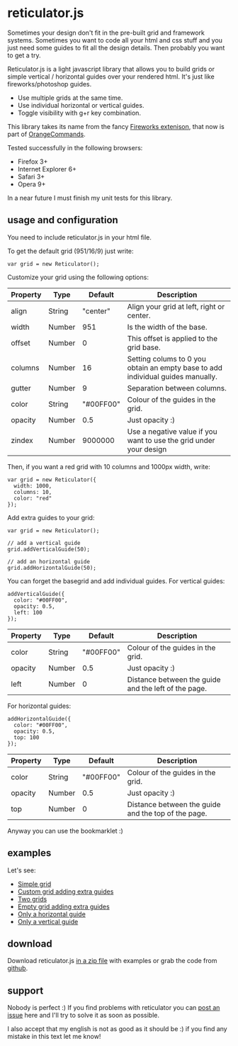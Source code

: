 # reticulator.js

Sometimes your design don't fit in the pre-built grid and framework systems. Sometimes you want to code all your html and css stuff and you just need some guides to fit all the design details. Then probably you want to get a try.

Reticulator.js is a light javascript library that allows you to build grids or simple vertical / horizontal guides over your rendered html. It's just like fireworks/photoshop guides.
 
 - Use multiple grids at the same time.
 - Use individual horizontal or vertical guides.
 - Toggle visibility with g+r key combination.
  
This library takes its name from the fancy <a href="http://sofanaranja.com/reticulator/">Fireworks extenison</a>, that now is part of <a href="http://bomberstudios.com/orangecommands">OrangeCommands</a>. 

Tested successfully in the following browsers:

  - Firefox 3+
  - Internet Explorer 6+
  - Safari 3+
  - Opera 9+
  
In a near future I must finish my unit tests for this library.



  
## usage and configuration

You need to include reticulator.js in your html file.

To get the default grid (951/16/9) just write:
 
    var grid = new Reticulator();


Customize your grid using the following options:


<table border="0" cellspacing="0" cellpadding="0">
  <thead>
    <tr>
      <th>Property</th>
      <th>Type</th>
      <th>Default</th>
      <th>Description</th>
    </tr>
  </thead>
  <tbody>
    <tr>
      <td>align</td>
      <td><span>String</span></td>
      <td>"center"</td>
      <td>Align your grid at left, right or center.</td>
    </tr>
    <tr>
      <td>width</td>
      <td><span>Number</span></td>
      <td>951</td>
      <td>Is the width of the base.</td>
    </tr>
    <tr>
      <td>offset</td>
      <td><span>Number</span></td>
      <td>0</td>
      <td>This offset is applied to the grid base.</td>
    </tr>
    <tr>
      <td>columns</td>
      <td><span>Number</span></td>
      <td>16</td>
      <td>Setting colums to 0 you obtain an empty base to add individual guides manually.</td>
    </tr>
    <tr>
      <td>gutter</td>
      <td><span>Number</span></td>
      <td>9</td>
      <td>Separation between columns.</td>
    </tr>
    <tr>
      <td>color</td>
      <td><span>String</span></td>
      <td>"#00FF00"</td>
      <td>Colour of the guides in the grid.</td>
    </tr>
    <tr>
      <td>opacity</td>
      <td><span>Number</span></td>
      <td>0.5</td>
      <td>Just opacity :)</td>
    </tr>
    <tr>
      <td>zindex</td>
      <td><span>Number</span></td>
      <td>9000000</td>
      <td>Use a negative value if you want to use the grid under your design</td>
    </tr>
  </tbody>
</table>


Then, if you want a red grid with 10 columns and 1000px width, write:


    var grid = new Reticulator({
      width: 1000,
      columns: 10,
      color: "red"
    });


Add extra guides to your grid:

    var grid = new Reticulator();
  
    // add a vertical guide
    grid.addVerticalGuide(50);
  
    // add an horizontal guide
    grid.addHorizontalGuide(50);

You can forget the basegrid and add individual guides. For vertical guides:

    addVerticalGuide({
      color: "#00FF00",
      opacity: 0.5,
      left: 100
    });


<table border="0" cellspacing="0" cellpadding="0">
  <thead>
    <tr>
      <th>Property</th>
      <th>Type</th>
      <th>Default</th>
      <th>Description</th>
    </tr>
  </thead>
  <tbody>
    <tr>
      <td>color</td>
      <td><span>String</span></td>
      <td>"#00FF00"</td>
      <td>Colour of the guides in the grid.</td>
    </tr>
    <tr>
      <td>opacity</td>
      <td><span>Number</span></td>
      <td>0.5</td>
      <td>Just opacity :)</td>
    </tr>
    <tr>
      <td>left</td>
      <td><span>Number</span></td>
      <td>0</td>
      <td>Distance between the guide and the left of the page.</td>
    </tr>
  </tbody>
</table>

For horizontal guides:

    addHorizontalGuide({
      color: "#00FF00",
      opacity: 0.5,
      top: 100
    });


<table border="0" cellspacing="0" cellpadding="0">
  <thead>
    <tr>
      <th>Property</th>
      <th>Type</th>
      <th>Default</th>
      <th>Description</th>
    </tr>
  </thead>
  <tbody>
    <tr>
      <td>color</td>
      <td><span>String</span></td>
      <td>"#00FF00"</td>
      <td>Colour of the guides in the grid.</td>
    </tr>
    <tr>
      <td>opacity</td>
      <td><span>Number</span></td>
      <td>0.5</td>
      <td>Just opacity :)</td>
    </tr>
    <tr>
      <td>top</td>
      <td><span>Number</span></td>
      <td>0</td>
      <td>Distance between the guide and the top of the page.</td>
    </tr>
  </tbody>
</table>

Anyway you can use the bookmarklet :)

## examples


Let's see:


  - <a href="http://reticulatorjs.mamuso.net/example_simplegrid">Simple grid</a>
  - <a href="http://reticulatorjs.mamuso.net/example_customgrid_extraguides">Custom grid adding extra guides</a>
  - <a href="http://reticulatorjs.mamuso.net/example_twogrids">Two grids</a>
  - <a href="http://reticulatorjs.mamuso.net/example_emptygrid">Empty grid adding extra guides</a>
  - <a href="http://reticulatorjs.mamuso.net/example_horizontal">Only a horizontal guide</a>
  - <a href="http://reticulatorjs.mamuso.net/example_vertical">Only a vertical guide</a>


## download

Download reticulator.js <a href="http://github.com/mamuso/reticulatorjs/zipball/master">in a zip file</a> with examples or grab the code from <a href="https://github.com/mamuso/reticulatorjs/tree/master">github</a>.


## support

Nobody is perfect :) If you find problems with reticulator you can <a href="http://github.com/mamuso/reticulatorjs/issues">post an issue</a> here and I'll try to solve it as soon as possible.

I also accept that my english is not as good as it should be :) if you find any mistake in this text let me know!
